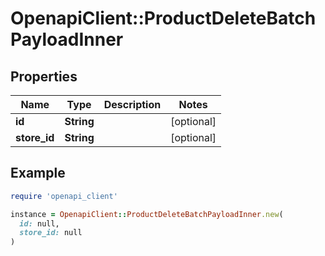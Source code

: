 # OpenapiClient::ProductDeleteBatchPayloadInner

## Properties

| Name | Type | Description | Notes |
| ---- | ---- | ----------- | ----- |
| **id** | **String** |  | [optional] |
| **store_id** | **String** |  | [optional] |

## Example

```ruby
require 'openapi_client'

instance = OpenapiClient::ProductDeleteBatchPayloadInner.new(
  id: null,
  store_id: null
)
```

